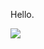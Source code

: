 Hello.

![](https://github-readme-stats.vercel.app/api/top-langs?username=kymzaaaa&show_icons=true&locale=en&layout=compact)

